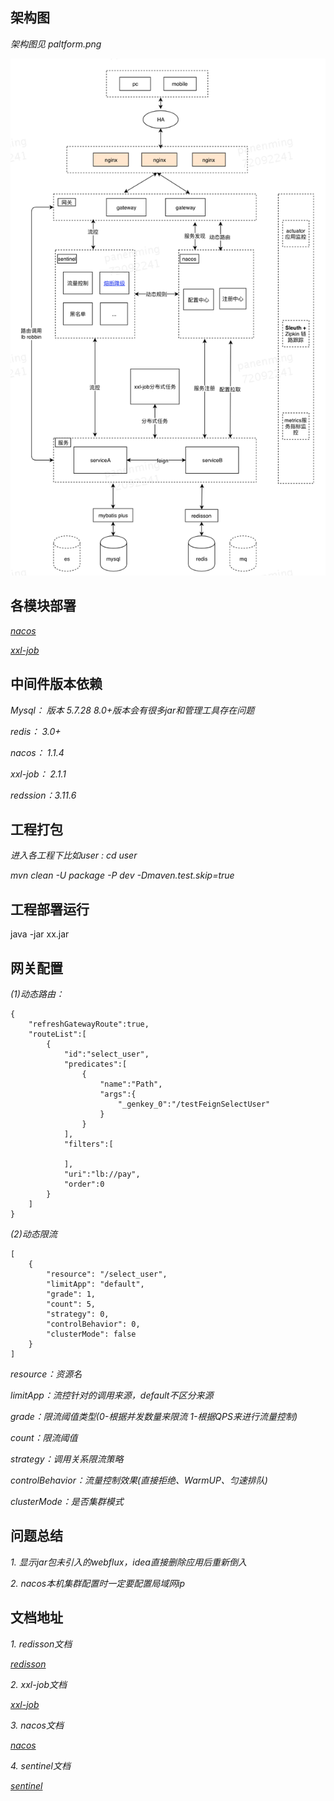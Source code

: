 ## 架构图
*架构图见 paltform.png*

![platform](https://github.com/panenming/springcloud-project/blob/master/platform.png "platform")
## 各模块部署
*[nacos](https://nacos.io/zh-cn/docs/deployment.html)*
 
*[xxl-job](https://www.xuxueli.com/xxl-job/#%E4%BA%8C%E3%80%81%E5%BF%AB%E9%80%9F%E5%85%A5%E9%97%A8)*

## 中间件版本依赖
*Mysql： 版本 5.7.28       8.0+版本会有很多jar和管理工具存在问题*

*redis： 3.0+*

*nacos： 1.1.4*

*xxl-job： 2.1.1*

*redssion：3.11.6* 

## 工程打包
*进入各工程下比如user : cd user*

*mvn clean -U package -P dev  -Dmaven.test.skip=true*

## 工程部署运行
java -jar xx.jar

## 网关配置

*(1)动态路由：*

    {
        "refreshGatewayRoute":true,
        "routeList":[
            {
                "id":"select_user",
                "predicates":[
                    {
                        "name":"Path",
                        "args":{
                            "_genkey_0":"/testFeignSelectUser"
                        }
                    }
                ],
                "filters":[
    
                ],
                "uri":"lb://pay",
                "order":0
            }
        ]
    }

*(2)动态限流*

    [
        {
            "resource": "/select_user",
            "limitApp": "default",
            "grade": 1,
            "count": 5,
            "strategy": 0,
            "controlBehavior": 0,
            "clusterMode": false
        }
    ]

*resource：资源名*

*limitApp：流控针对的调用来源，default不区分来源*

*grade：限流阈值类型(0-根据并发数量来限流 1-根据QPS来进行流量控制)*

*count：限流阈值*

*strategy：调用关系限流策略*

*controlBehavior：流量控制效果(直接拒绝、WarmUP、匀速排队)*

*clusterMode：是否集群模式*

## 问题总结
*1. 显示jar包未引入的webflux，idea直接删除应用后重新倒入*

*2. nacos本机集群配置时一定要配置局域网ip*

## 文档地址

*1. redisson文档*

*[redisson](https://github.com/redisson/redisson/wiki/%E7%9B%AE%E5%BD%95)*

*2. xxl-job文档*

*[xxl-job](https://www.xuxueli.com/xxl-job/#%E3%80%8A%E5%88%86%E5%B8%83%E5%BC%8F%E4%BB%BB%E5%8A%A1%E8%B0%83%E5%BA%A6%E5%B9%B3%E5%8F%B0XXL-JOB%E3%80%8B)*

*3. nacos文档*

*[nacos](https://nacos.io/zh-cn/docs/what-is-nacos.html)*

*4. sentinel文档*

*[sentinel](https://github.com/alibaba/Sentinel/wiki/%E4%BB%8B%E7%BB%8D)*